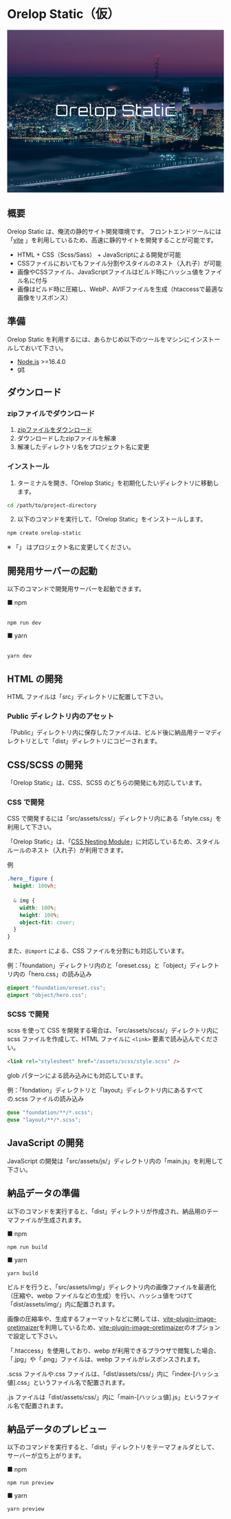 # Orelop Static（仮）

![screenshot](https://github.com/hilosiva/orelop-static/blob/main/public/ogp.png)

## 概要

Orelop Static は、俺流の静的サイト開発環境です。
フロントエンドツールには「[vite](https://ja.vitejs.dev/)
」を利用しているため、高速に静的サイトを開発することが可能です。

- HTML + CSS（Scss/Sass） + JavaScriptによる開発が可能
- CSSファイルにおいてもファイル分割やスタイルのネスト（入れ子）が可能
- 画像やCSSファイル、JavaScriptファイルはビルド時にハッシュ値をファイル名に付与
- 画像はビルド時に圧縮し、WebP、AVIFファイルを生成（htaccessで最適な画像をリスポンス）


## 準備

Orelop Static を利用するには、あらかじめ以下のツールをマシンにインストールしておいて下さい。

- [Node.js](https://nodejs.org/ja) >=16.4.0
- [git](https://git-scm.com/)

## ダウンロード

### zipファイルでダウンロード

1. [zipファイルをダウンロード](https://github.com/hilosiva/orelop-static/archive/refs/heads/main.zip)
2. ダウンロードしたzipファイルを解凍
3. 解凍したディレクトリ名をプロジェクト名に変更

### インストール

1. ターミナルを開き、「Orelop Static」を初期化したいディレクトリに移動します。

```bash
cd /path/to/project-directory
```

2. 以下のコマンドを実行して、「Orelop Static」をインストールします。

```bash
npm create orelop-static
```

※ 「<project-name>」 はプロジェクト名に変更してください。


## 開発用サーバーの起動

以下のコマンドで開発用サーバーを起動できます。

■ npm

```

npm run dev

```

■ yarn

```

yarn dev

```

## HTML の開発

HTML ファイルは「src」ディレクトリに配置して下さい。

### Public ディレクトリ内のアセット

「Public」ディレクトリ内に保存したファイルは、ビルド後に納品用テーマディレクトリとして「dist」ディレクトリにコピーされます。

## CSS/SCSS の開発

「Orelop Static」は、CSS、SCSS のどちらの開発にも対応しています。

### CSS で開発

CSS で開発するには「src/assets/css/」ディレクトリ内にある「style.css」を利用して下さい。

「Orelop Static」は、「[CSS Nesting Module](https://www.w3.org/TR/css-nesting-1/)」に対応しているため、スタイルルールのネスト（入れ子）が利用できます。

例

```css
.hero__figure {
  height: 100vh;

  & img {
    width: 100%;
    height: 100%;
    object-fit: cover;
  }
}
```

また、`@import` による、CSS ファイルを分割にも対応しています。

例：「foundation」ディレクトリ内のと「oreset.css」と「object」ディレクトリ内の「hero.css」の読み込み

```css
@import "foundation/oreset.css";
@import "object/hero.css";
```

### SCSS で開発

scss を使って CSS を開発する場合は、「src/assets/scss/」ディレクトリ内に scss ファイルを作成して、HTML ファイルに `<link>` 要素で読み込んでください。

```html
<link rel="stylesheet" href="/assets/scss/style.scss" />
```

glob パターンによる読み込みにも対応しています。

例：「fondation」ディレクトリと「layout」ディレクトリ内にあるすべての.scss ファイルの読み込み

```scss
@use "foundation/**/*.scss";
@use "layout/**/*.scss";
```

## JavaScript の開発

JavaScript の開発は「src/assets/js/」ディレクトリ内の「main.js」を利用して下さい。

## 納品データの準備

以下のコマンドを実行すると、「dist」ディレクトリが作成され、納品用のテーマファイルが生成されます。

■ npm

```
npm run build
```

■ yarn

```
yarn build
```

ビルドを行うと、「src/assets/img/」ディレクトリ内の画像ファイルを最適化（圧縮や、webp ファイルなどの生成）を行い、ハッシュ値をつけて「dist/assets/img/」内に配置されます。

画像の圧縮率や、生成するフォーマットなどに関しては、[vite-plugin-image-oretimaizer](https://github.com/hilosiva/vite-plugin-image-oretimaizer)を利用しているため、[vite-plugin-image-oretimaizer](https://github.com/hilosiva/vite-plugin-image-oretimaizer)のオプションで設定して下さい。

「.htaccess」を使用しており、webp が利用できるブラウザで閲覧した場合、「.jpg」や「.png」ファイルは、webp ファイルがレスポンスされます。

.scss ファイルや.css ファイルは、「dist/assets/css/」内に「index-[ハッシュ値].css」というファイル名で配置されます。

.js ファイルは「dist/assets/css/」内に「main-[ハッシュ値].js」というファイル名で配置されます。

## 納品データのプレビュー

以下のコマンドを実行すると、「dist」ディレクトリをテーマフォルダとして、サーバーが立ち上がります。

■ npm

```
npm run preview
```

■ yarn

```
yarn preview
```
